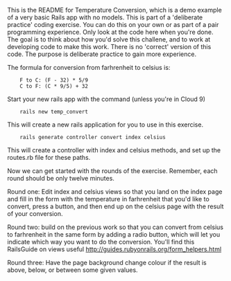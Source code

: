 This is the README for Temperature Conversion, which is a demo example of a very basic Rails app with no
models. This is part of a 'deliberate practice' coding exercise. You can do this on your own or as part
of a pair programming experience. Only look at the code here when you're done. The goal is to think about
how you'd solve this challene, and to work at developing code to make this work. There is no 'correct'
version of this code. The purpose is deliberate practice to gain more experience.

The formula for conversion from farhrenheit to celsius is:

        F to C: (F - 32) * 5/9
        C to F: (C * 9/5) + 32
        
Start your new rails app with the command (unless you're in Cloud 9)

        rails new temp_convert
        
This will create a new rails application for you to use in this exercise.

        rails generate controller convert index celsius
        
This will create a controller with index and celsius methods, and set up the routes.rb file for
these paths.

Now we can get started with the rounds of the exercise. Remember, each round should be only twelve minutes.

Round one: Edit index and celsius views so that you land on the index page and fill in the form with the
temperature in farhrenheit that you'd like to convert, press a button, and then end up on the celsius
page with the result of your conversion.

Round two: build on the previous work so that you can convert from celsius to farhrenheit in the same form
by adding a radio button, which will let you indicate which way you want to do the conversion. You'll find
this RailsGuide on views useful http://guides.rubyonrails.org/form_helpers.html 

Round three: Have the page background change colour if the result is above, below, or between some given
values. 

